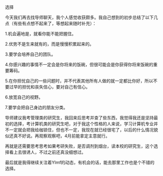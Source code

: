 选择

今天我们再去找导师聊天，我个人感觉收获颇多。我自己想到的初步总结了以下几点（有些有点想不起来了，等想起来随时补充）：

1.机会遍地是，就看你能不能把握住。

2.优势不是生来就有的，而是慢慢积累起来的。

3.要学会培养自己的团队。

4.你感兴趣的事情不一定会是你将来的饭碗，但很可能会是你获得你将来饭碗的重要筹码。

5.在你担忧自己的一些问题时，并不代表其他所有人做的就一定都比你好，所以不要过早的担忧和丧失信心，要对自己有信心。

6.放宽自己的视野。

7.要学会把自己身边的朋友分类。

导师建议我考管理类的研究生，我回来后思考并查了些东西，我觉得我还是坚持最初的选择，考计算机类的研究生吧，对于我这个性格的人来说，学习计算机专业并不一定就会把我给枷锁住，但也不一定，我现在就已经很宅了，以后的什么情况貌似还真不好说。再观察观察吧，4月前能拿定主意就行。

再就是还需要思考思考如果考研失败，是否调剂到烟台，读本校的研究生，这个选择看上去很诱人，不过之前还真没细想过。

最后就是我得继续关注着Ylmf的动态，有机会的话，能去那里工作也是个不错的选择。
